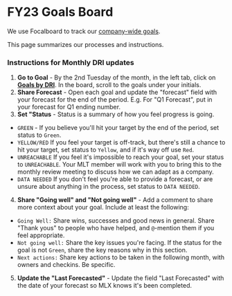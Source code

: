 # FY23 Goals Board 

We use Focalboard to track our [company-wide goals](https://community.mattermost.com/boards/workspace/8qt6sh1dzbybb8365caots67iy/b7qzfu3p11f8u9q6mkkfjer4pjr/vmhddhuuz6tbw3bnbou9gkeq8gw). 

This page summarizes our processes and instructions. 

### Instructions for Monthly DRI updates
1. **Go to Goal** - By the 2nd Tuesday of the month, in the left tab, click on [**Goals by DRI**](https://community.mattermost.com/boards/workspace/8qt6sh1dzbybb8365caots67iy/b7qzfu3p11f8u9q6mkkfjer4pjr/vbpoc5xwtm3ddfrz8kz11m38s7o). In the board, scroll to the goals under your initials.
2. **Share Forecast** - Open each goal and update the "forecast" field with your forecast for the end of the period. E.g. For "Q1 Forecast", put in your forecast for Q1 ending number.
3. **Set "Status** - Status is a summary of how you feel progress is going.
- `GREEN` - If you believe you'll hit your target by the end of the period, set status to `Green`.
- `YELLOW/RED` If you feel your target is off-track, but there's still a chance to hit your target, set status to `Yellow`, and if it's way off use `Red`.
- `UNREACHABLE` If you feel it's impossible to reach your goal, set your status to `UNREACHABLE`. Your MLT member will work with you to bring this to the monthly review meeting to discuss how we can adapt as a company.
- `DATA NEEDED` If you don't feel you're able to provide a forecast, or are unsure about anything in the process, set status to `DATA NEEDED`.
4. **Share "Going well" and "Not going well"** - Add a comment to share more context about your goal. Include at least the following:
- `Going Well:` Share wins, successes and good news in general. Share "Thank yous" to people who have helped, and `@`-mention them if you feel appropriate.
- `Not going well:` Share the key issues you're facing. If the status for the goal is not `Green`, share the key reasons why in this section.
- `Next actions:` Share key actions to be taken in the following month, with owners and checkins. Be specific.
5. **Update the "Last Forecasted"** - Update the field "Last Forecasted" with the date of your forecast so MLX knows it's been completed.
